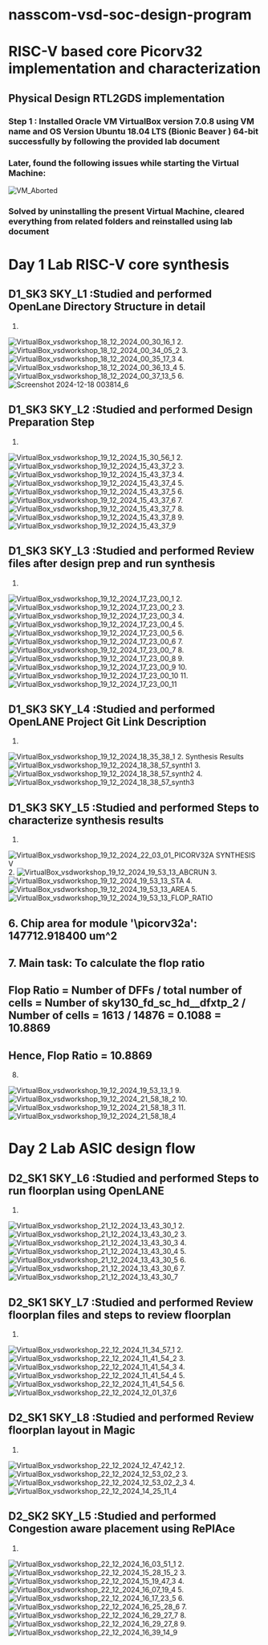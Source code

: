 # nasscom-vsd-soc-design-program
# RISC-V based core Picorv32 implementation and characterization

## Physical Design RTL2GDS implementation 
### Step 1 : Installed Oracle VM VirtualBox version 7.0.8 using VM name and OS Version Ubuntu 18.04 LTS (Bionic Beaver ) 64-bit successfully by following the provided lab document
### Later, found the following issues while starting the Virtual Machine:
![VM_Aborted](https://github.com/user-attachments/assets/64cf09ea-8edb-4f70-aad4-8de1a18f39f6)
### Solved by uninstalling the present Virtual Machine, cleared everything from related folders and reinstalled using lab document

# Day 1 Lab RISC-V core synthesis
## D1_SK3 SKY_L1 :Studied and performed OpenLane Directory Structure in detail
1.
![VirtualBox_vsdworkshop_18_12_2024_00_30_16_1](https://github.com/user-attachments/assets/79f575ff-f907-41c3-bfd0-9888755c69d4) 
2.
![VirtualBox_vsdworkshop_18_12_2024_00_34_05_2](https://github.com/user-attachments/assets/eae4ab0b-1c88-4991-9825-1bb3b0a94866)
3.
![VirtualBox_vsdworkshop_18_12_2024_00_35_17_3](https://github.com/user-attachments/assets/98127662-457b-4e72-acfe-dd456e48dc4d)
4.
![VirtualBox_vsdworkshop_18_12_2024_00_36_13_4](https://github.com/user-attachments/assets/9691ae81-50a3-4c09-baf5-b905d32d563b)
5.
![VirtualBox_vsdworkshop_18_12_2024_00_37_13_5](https://github.com/user-attachments/assets/87bdb362-7daa-434b-80bb-874d08e3bcf3)
6.
![Screenshot 2024-12-18 003814_6](https://github.com/user-attachments/assets/f8d3dd32-6e5a-4766-b0af-75ba3a23df18)

## D1_SK3 SKY_L2 :Studied and performed Design Preparation Step
1.
![VirtualBox_vsdworkshop_19_12_2024_15_30_56_1](https://github.com/user-attachments/assets/4a149e92-ea37-47f1-9a75-007efdae8f9b)
2.
![VirtualBox_vsdworkshop_19_12_2024_15_43_37_2](https://github.com/user-attachments/assets/9aa03f4a-4c07-4806-ae55-7699803cf9c3)
3.  
![VirtualBox_vsdworkshop_19_12_2024_15_43_37_3](https://github.com/user-attachments/assets/6329ceec-ccfe-4b1c-b32b-bbf5aabb3372)
4.   
![VirtualBox_vsdworkshop_19_12_2024_15_43_37_4](https://github.com/user-attachments/assets/c2d60cd8-be90-422f-a582-157a8c1d5fa2)
5.
![VirtualBox_vsdworkshop_19_12_2024_15_43_37_5](https://github.com/user-attachments/assets/e6219273-0edf-48b9-ad3a-16e2e2d109e5)
6.
![VirtualBox_vsdworkshop_19_12_2024_15_43_37_6](https://github.com/user-attachments/assets/326d3718-1c08-41bd-a805-8a33aceb8f90)
7.
![VirtualBox_vsdworkshop_19_12_2024_15_43_37_7](https://github.com/user-attachments/assets/5d83b756-f5ac-444c-88d0-2c9e806876a7)
8.
![VirtualBox_vsdworkshop_19_12_2024_15_43_37_8](https://github.com/user-attachments/assets/365aa4dc-fa9c-4736-a679-8d7e6cd8cba8)
9.
![VirtualBox_vsdworkshop_19_12_2024_15_43_37_9](https://github.com/user-attachments/assets/af934c56-9e1f-4c14-ac5e-dbd124ae8da0)

## D1_SK3 SKY_L3 :Studied and performed Review files after design prep and run synthesis
1. 
![VirtualBox_vsdworkshop_19_12_2024_17_23_00_1](https://github.com/user-attachments/assets/633105df-b54c-44b4-a522-332f9a68731c)
2. 
![VirtualBox_vsdworkshop_19_12_2024_17_23_00_2](https://github.com/user-attachments/assets/edce4137-5460-4a11-9576-4addbb546a34)
3. 
![VirtualBox_vsdworkshop_19_12_2024_17_23_00_3](https://github.com/user-attachments/assets/d6852be4-e8a3-4c87-af14-ccae33d083cb)
4.
![VirtualBox_vsdworkshop_19_12_2024_17_23_00_4](https://github.com/user-attachments/assets/839da203-bced-4734-9e27-12ee8848c9d1)
5. 
![VirtualBox_vsdworkshop_19_12_2024_17_23_00_5](https://github.com/user-attachments/assets/ed9dce61-3852-4e99-82f8-48a703aca93b)
6. 
![VirtualBox_vsdworkshop_19_12_2024_17_23_00_6](https://github.com/user-attachments/assets/538d8500-43e0-4ee7-bbf5-5efc43eca0cb)
7. 
![VirtualBox_vsdworkshop_19_12_2024_17_23_00_7](https://github.com/user-attachments/assets/b34402e1-c85f-44b5-baaf-9399d72d3e81)
8.
![VirtualBox_vsdworkshop_19_12_2024_17_23_00_8](https://github.com/user-attachments/assets/d93321c7-fd1b-42ff-b56f-67e2a85db777)
9.
![VirtualBox_vsdworkshop_19_12_2024_17_23_00_9](https://github.com/user-attachments/assets/aaeb9b39-640a-4260-94a7-4fa1bddbd80a)
10.
![VirtualBox_vsdworkshop_19_12_2024_17_23_00_10](https://github.com/user-attachments/assets/8eda45a1-029c-4816-b297-f84ba354b06c)
11.
![VirtualBox_vsdworkshop_19_12_2024_17_23_00_11](https://github.com/user-attachments/assets/e65b41b4-8133-4bd4-8b04-9aff8cce0eda)
 
## D1_SK3 SKY_L4 :Studied and performed OpenLANE Project Git Link Description
1.
![VirtualBox_vsdworkshop_19_12_2024_18_35_38_1](https://github.com/user-attachments/assets/1f1cb923-58a8-44bf-8441-9229d7dae9b6)
2. Synthesis Results
![VirtualBox_vsdworkshop_19_12_2024_18_38_57_synth1](https://github.com/user-attachments/assets/ae82c127-88e1-4ad5-8f8c-1aff891c8a19)
3.
![VirtualBox_vsdworkshop_19_12_2024_18_38_57_synth2](https://github.com/user-attachments/assets/f430b6cb-04fb-4964-954f-c0917754618a)
4.
![VirtualBox_vsdworkshop_19_12_2024_18_38_57_synth3](https://github.com/user-attachments/assets/f771fe9f-9c14-4a51-9f5c-1e0b5804cad6)

## D1_SK3 SKY_L5 :Studied and performed Steps to characterize synthesis results
1.
![VirtualBox_vsdworkshop_19_12_2024_22_03_01_PICORV32A SYNTHESIS V](https://github.com/user-attachments/assets/13c41868-7c59-4044-b3ec-0cdf509b0c83)
2.
![VirtualBox_vsdworkshop_19_12_2024_19_53_13_ABCRUN](https://github.com/user-attachments/assets/fa4af776-a295-4a8d-9a88-06cf781dda0e)
3.
![VirtualBox_vsdworkshop_19_12_2024_19_53_13_STA](https://github.com/user-attachments/assets/26d10246-c8a4-49bd-a734-bdef8bcdcd76)
4.
![VirtualBox_vsdworkshop_19_12_2024_19_53_13_AREA](https://github.com/user-attachments/assets/de65cc8e-2809-4290-bdbb-8f0a6b1112c5)
5.
![VirtualBox_vsdworkshop_19_12_2024_19_53_13_FLOP_RATIO](https://github.com/user-attachments/assets/b5cae5cc-1a78-4729-85c0-475c549f86bc)
## 6.  Chip area for module '\picorv32a': 147712.918400 um^2

## 7. Main task: To calculate the flop ratio

## Flop Ratio = Number of DFFs / total number of cells = Number of sky130_fd_sc_hd__dfxtp_2 / Number of cells = 1613 / 14876 = 0.1088 = 10.8869

## Hence, Flop Ratio = 10.8869

8.
![VirtualBox_vsdworkshop_19_12_2024_19_53_13_1](https://github.com/user-attachments/assets/a931941d-f5d1-4375-8adf-6bda0940f907)
9.
![VirtualBox_vsdworkshop_19_12_2024_21_58_18_2](https://github.com/user-attachments/assets/f2ed4ea6-e58c-4328-95f7-d38ee0dadbc8)
10.
![VirtualBox_vsdworkshop_19_12_2024_21_58_18_3](https://github.com/user-attachments/assets/aa675c35-0fa2-4df0-a1d5-bf2827b5c3ce)
11. 
![VirtualBox_vsdworkshop_19_12_2024_21_58_18_4](https://github.com/user-attachments/assets/1f41357b-d167-41e3-978c-cac452cc5e38)


# Day 2 Lab ASIC design flow
## D2_SK1 SKY_L6 :Studied and performed Steps to run floorplan using OpenLANE
1.
![VirtualBox_vsdworkshop_21_12_2024_13_43_30_1](https://github.com/user-attachments/assets/e33321b7-83fe-4d21-b79b-df979899f336)
2. 
![VirtualBox_vsdworkshop_21_12_2024_13_43_30_2](https://github.com/user-attachments/assets/35c5330b-7459-4dbb-bd1f-92ed540e8519)
3.
![VirtualBox_vsdworkshop_21_12_2024_13_43_30_3](https://github.com/user-attachments/assets/5991d623-a262-486f-99a6-df2530e22f4f)
4.
![VirtualBox_vsdworkshop_21_12_2024_13_43_30_4](https://github.com/user-attachments/assets/aba11e7d-3548-430a-91ba-07c584325795)
5.
![VirtualBox_vsdworkshop_21_12_2024_13_43_30_5](https://github.com/user-attachments/assets/91f6eebc-681e-4a1e-aa07-a57cd43f3d37)
6.
![VirtualBox_vsdworkshop_21_12_2024_13_43_30_6](https://github.com/user-attachments/assets/60366d71-c265-4b21-b303-f1cb20dab2a9)
7.
![VirtualBox_vsdworkshop_21_12_2024_13_43_30_7](https://github.com/user-attachments/assets/a8952c33-28b8-443b-85f1-f72b3e5ce8b9)

## D2_SK1 SKY_L7 :Studied and performed Review floorplan files and steps to review floorplan
1.
![VirtualBox_vsdworkshop_22_12_2024_11_34_57_1](https://github.com/user-attachments/assets/c27ee559-a2fb-40e1-86f4-60b854a58426)
2.
![VirtualBox_vsdworkshop_22_12_2024_11_41_54_2](https://github.com/user-attachments/assets/b7eea670-14fc-4a4e-b334-4c7b521ea3a3)
3.
![VirtualBox_vsdworkshop_22_12_2024_11_41_54_3](https://github.com/user-attachments/assets/3e1af80e-e685-4144-b000-c08d26421d7f)
4.
![VirtualBox_vsdworkshop_22_12_2024_11_41_54_4](https://github.com/user-attachments/assets/34b555e5-7566-4693-9453-01c2e8b839df)
5.
![VirtualBox_vsdworkshop_22_12_2024_11_41_54_5](https://github.com/user-attachments/assets/0b34b486-3b25-4d07-8c82-5d4da8235fdf)
6.
![VirtualBox_vsdworkshop_22_12_2024_12_01_37_6](https://github.com/user-attachments/assets/8b46776e-5475-4d2f-8822-024783cf9d25)

## D2_SK1 SKY_L8 :Studied and performed Review floorplan layout in Magic
1.
![VirtualBox_vsdworkshop_22_12_2024_12_47_42_1](https://github.com/user-attachments/assets/46954a0e-3e4f-4e57-b963-5c05110a75a0)
2.
![VirtualBox_vsdworkshop_22_12_2024_12_53_02_2](https://github.com/user-attachments/assets/7f7bed6f-0afb-43e5-8384-62897a5df1fa)
3.
![VirtualBox_vsdworkshop_22_12_2024_12_53_02_2_3](https://github.com/user-attachments/assets/1d1da553-5e37-4f39-803a-6d9db8401efd)
4.
![VirtualBox_vsdworkshop_22_12_2024_14_25_11_4](https://github.com/user-attachments/assets/089842b6-39e5-4677-9e14-244f4c712e66)

## D2_SK2 SKY_L5 :Studied and performed Congestion aware placement using RePlAce
1. 
![VirtualBox_vsdworkshop_22_12_2024_16_03_51_1](https://github.com/user-attachments/assets/c2999571-2163-439f-97d6-386efd783c31)
2.
![VirtualBox_vsdworkshop_22_12_2024_15_28_15_2](https://github.com/user-attachments/assets/87a9a11c-bfe0-4843-8411-24f0f5f0295e)
3.
![VirtualBox_vsdworkshop_22_12_2024_15_19_47_3](https://github.com/user-attachments/assets/daa4dac3-e11d-41c8-a110-0cad9bb22686)
4.
![VirtualBox_vsdworkshop_22_12_2024_16_07_19_4](https://github.com/user-attachments/assets/cae7abeb-c1af-4b11-8b26-d9a929f869a9)
5.
![VirtualBox_vsdworkshop_22_12_2024_16_17_23_5](https://github.com/user-attachments/assets/8a6a7c00-80dd-4497-ab38-a01eb3557107)
6.
![VirtualBox_vsdworkshop_22_12_2024_16_25_28_6](https://github.com/user-attachments/assets/12fe5337-939b-4255-a74c-16ec633bfcb9)
7.
![VirtualBox_vsdworkshop_22_12_2024_16_29_27_7](https://github.com/user-attachments/assets/046a8d2f-8315-44dc-ad73-cd22d70ff96b)
8.
![VirtualBox_vsdworkshop_22_12_2024_16_29_27_8](https://github.com/user-attachments/assets/55cd5fbe-905b-4373-9f8d-9e5943665c42)
9.
![VirtualBox_vsdworkshop_22_12_2024_16_39_14_9](https://github.com/user-attachments/assets/adeb49d5-a211-4218-8134-e4459e2bd11a)



